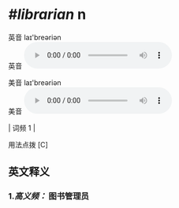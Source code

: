 # ***\#librarian*** n
英音 laɪ'breəriən  
英音
<audio src="./media/librarian-B.aac" controls="controls"></audio>

美音 laɪ'breəriən  
美音
<audio src="./media/librarian.aac" controls="controls"></audio>



| 词频 1 |  

用法点拨  [C]

英文释义
---
### 1.*高义频：* **图书管理员**  


